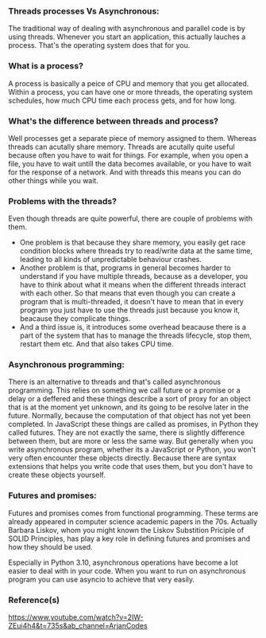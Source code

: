 ### Threads processes Vs Asynchronous:
The traditional way of dealing with asynchronous and parallel code is by using threads. Whenever you start an application, this actually lauches a process. That's the operating system does that for you. 

### What is a process?
A process is basically a peice of CPU and memory that you get allocated. Within a process, you can have one or more threads, the operating system schedules, how much CPU time each process gets, and for how long. 

### What's the difference between threads and process?
Well processes get a separate piece of memory assigned to them. Whereas threads can acutally share memory. Threads are acutally quite useful because often you have to wait for things. For example, when you open a file, you have to wait untill the data becomes available, or you have to wait for the response of a network. And with threads this means you can do other things while you wait. 

### Problems with the threads?
Even though threads are quite powerful, there are couple of problems with them. 
- One problem is that because they share memory, you easily get race condition blocks where threads try to read/write data at the same time, leading to all kinds of unpredictable behaviour crashes.
- Another problem is that, programs in general becomes harder to understand if you have multiple threads, because as a developer, you have to think about what it means when the different threads interact with each other. So that means that even though you can create a program that is multi-threaded, it doesn't have to mean that in every program you just have to use the threads just because you know it, beacause they complicate things. 
- And a third issue is, it introduces some overhead beacause there is a part of the system that has to manage the threads lifecycle, stop them, restart them etc. And that also takes CPU time. 

### Asynchronous programming:
There is an alternative to threads and that's called asynchronous programming. This relies on something we call future or a promise or a delay or a deffered and these things describe a sort of proxy for an object that is at the moment yet unknown, and its going to be resolve later in the future. Normally, because the computation of that object has not yet been completed. In JavaScript these things are called as promises, in Python they called futures. They are not exactly the same, there is slightly difference between them, but are more or less the same way. But generally when you write asynchronous program, whether its a JavaScript or Python, you won't very often encounter these objects directly. Because there are syntax extensions that helps you write code that uses them, but you don't have to create these objects yourself. 

### Futures and promises:
Futures and promises comes from functional programming. These terms are already appeared in computer science academic papers in the 70s. Actually Barbara Liskov, whom you might known the Liskov Substition Priciple of SOLID Principles, has play a key role in defining futures and promises and how they should be used. 

Especially in Python 3.10, asynchronous operations have become a lot easier to deal with in your code. When you want to run on asynchronous program you can use asyncio to achieve that very easily.

### Reference(s)
https://www.youtube.com/watch?v=2IW-ZEui4h4&t=735s&ab_channel=ArjanCodes
